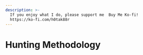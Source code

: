 ```yaml
---
description: >-
  If you enjoy what I do, please support me  Buy Me Ko-fi!
  https://ko-fi.com/h0tak88r
---
```


# Hunting Methodology

